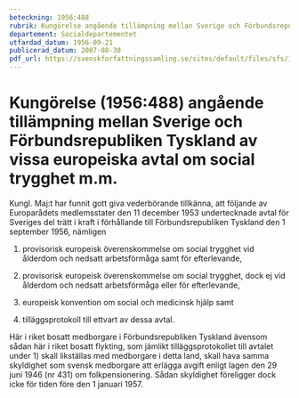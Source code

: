 ```yaml
---
beteckning: 1956:488
rubrik: Kungörelse angående tillämpning mellan Sverige och Förbundsrepubliken Tyskland av vissa europeiska avtal om social trygghet m.m.
departement: Socialdepartementet
utfardad_datum: 1956-09-21
publicerad_datum: 2007-08-30
pdf_url: https://svenskforfattningssamling.se/sites/default/files/sfs/1956-09/SFS1956-488.pdf
---
```


# Kungörelse (1956:488) angående tillämpning mellan Sverige och Förbundsrepubliken Tyskland av vissa europeiska avtal om social trygghet m.m.

Kungl. Maj:t har funnit gott giva vederbörande tillkänna, att följande av Europarådets medlemsstater den 11 december 1953 undertecknade avtal för Sveriges del trätt i kraft i förhållande till Förbundsrepubliken Tyskland den 1 september 1956, nämligen

1) provisorisk europeisk överenskommelse om social trygghet vid ålderdom och nedsatt arbetsförmåga samt för efterlevande,

2) provisorisk europeisk överenskommelse om social trygghet, dock ej vid ålderdom och nedsatt arbetsförmåga eller för efterlevande,

3) europeisk konvention om social och medicinsk hjälp samt

4) tilläggsprotokoll till ettvart av dessa avtal.

Här i riket bosatt medborgare i Förbundsrepubliken Tyskland ävensom sådan här i riket bosatt flykting, som jämlikt tilläggsprotokollet till avtalet under 1) skall likställas med medborgare i detta land, skall hava samma skyldighet som svensk medborgare att erlägga avgift enligt lagen den 29 juni 1946 (nr 431) om folkpensionering. Sådan skyldighet föreligger dock icke för tiden före den 1 januari 1957.